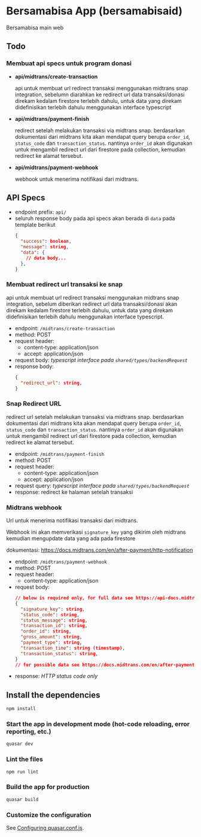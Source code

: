# Bersamabisa App (bersamabisaid)

Bersamabisa main web

## Todo
### Membuat api specs untuk program donasi
- **api/midtrans/create-transaction**

  api untuk membuat url redirect transaksi menggunakan midtrans snap integration, sebelumn diarahkan ke redirect url data transaksi/donasi direkam kedalam firestore terlebih dahulu, untuk data yang direkam didefinisikan terlebih dahulu menggunakan interface typescript

- **api/midtrans/payment-finish**

  redirect setelah melakukan transaksi via midtrans snap. berdasarkan dokumentasi dari midtrans kita akan mendapat query berupa `order_id`, `status_code` dan `transaction_status`. nantinya `order_id` akan digunakan untuk mengambil redirect url dari firestore pada collection, kemudian redirect ke alamat tersebut.

- **api/midtrans/payment-webhook**

  webhook untuk menerima notifikasi dari midtrans.

## API Specs
- endpoint prefix: `api/`
- seluruh response body pada api specs akan berada di `data` pada template berikut
  ```json
  {
    "success": boolean,
    "message": string,
    "data": {
      // data body...
    },
  }
  ```

### Membuat redirect url transaksi ke snap
api untuk membuat url redirect transaksi menggunakan midtrans snap integration, sebelum diberikan redirect url data transaksi/donasi  akan direkam kedalam firestore terlebih dahulu, untuk data yang direkam didefinisikan terlebih dahulu menggunakan interface typescript.

- endpoint: `/midtrans/create-transaction`
- method: POST
- request header:
  - content-type: application/json
  - accept: application/json
- request body: *typescript interface pada `shared/types/backendRequest`*
- response body:
  ```json
  {
    "redirect_url": string,
  }
  ```

### Snap Redirect URL
redirect url setelah melakukan transaksi via midtrans snap. berdasarkan dokumentasi dari midtrans kita akan mendapat query berupa `order_id`, `status_code` dan `transaction_status`. nantinya `order_id` akan digunakan untuk mengambil redirect url dari firestore pada collection, kemudian redirect ke alamat tersebut.

- endpoint: `/midtrans/payment-finish`
- method: POST
- request header:
  - content-type: application/json
  - accept: application/json
- request query: *typescript interface pada `shared/types/backendRequest`*
- response: redirect ke halaman setelah transaksi

### Midtrans webhook
Url untuk menerima notifikasi transaksi dari midtrans.

Webhook ini akan memverikasi `signature_key` yang dikirim oleh midtrans kemudian mengupdate data yang ada pada firestore

dokumentasi: https://docs.midtrans.com/en/after-payment/http-notification

- endpoint: `/midtrans/payment-webhook`
- method: POST
- request header:
  - content-type: application/json
- request body:
  ```json
  // below is required only, for full data see https://api-docs.midtrans.com/#get-transaction-status
  {
    "signature_key": string,
    "status_code": string,
    "status_message": string,
    "transaction_id": string,
    "order_id": string,
    "gross_amount": string,
    "payment_type": string,
    "transaction_time": string (timestamp),
    "transaction_status": string,
  }
  // for possible data see https://docs.midtrans.com/en/after-payment/http-notification?id=sample-in-curl
  ```
- response: *HTTP status code only*


## Install the dependencies
```bash
npm install
```

### Start the app in development mode (hot-code reloading, error reporting, etc.)
```bash
quasar dev
```

### Lint the files
```bash
npm run lint
```

### Build the app for production
```bash
quasar build
```

### Customize the configuration
See [Configuring quasar.conf.js](https://quasar.dev/quasar-cli/quasar-conf-js).
